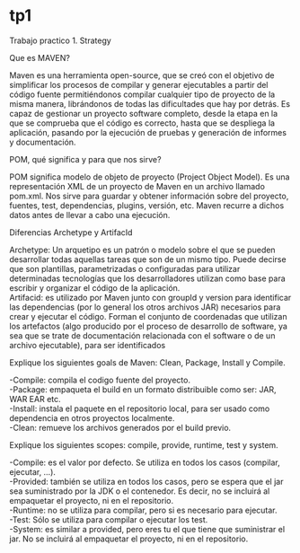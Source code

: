 # tp1
Trabajo practico 1. Strategy

Que es MAVEN?

Maven es una herramienta open-source, que se creó con el objetivo de simplificar los procesos de compilar y generar ejecutables a partir del código fuente permitiéndonos compilar cualquier tipo de proyecto de la misma manera, librándonos de todas las dificultades que hay por detrás. Es capaz de gestionar un proyecto software completo, desde la etapa en la que se comprueba que el código es correcto, hasta que se despliega la aplicación, pasando por la ejecución de pruebas y generación de informes y documentación.

POM, qué significa y para que nos sirve?

POM significa modelo de objeto de proyecto (Project Object Model). Es una representación XML de un proyecto de Maven en un archivo llamado pom.xml. Nos sirve para guardar y obtener información sobre del proyecto, fuentes, test, dependencias, plugins, versión, etc. Maven recurre a dichos datos antes de llevar a cabo una ejecución.

Diferencias Archetype y ArtifacId


Archetype: Un arquetipo es un patrón o modelo sobre el que se pueden desarrollar todas aquellas tareas que son de un mismo tipo. Puede decirse que son plantillas, parametrizadas o configuradas para utilizar determinadas tecnologías que los desarrolladores utilizan como base para escribir y organizar el código de la aplicación.     
Artifacid: es utilizado por Maven junto con groupId y version para identificar las dependencias (por lo general los otros archivos JAR) necesarios para crear y ejecutar el código. Forman el conjunto de coordenadas que utilizan los artefactos (algo producido por el proceso de desarrollo de software, ya sea que se trate de documentación relacionada con el software o de un archivo ejecutable), para ser identificados


Explique los siguientes goals de Maven: Clean, Package, Install y Compile.

-Compile: compila el codigo fuente del proyecto.     
-Package: empaqueta el build en un formato distribuible como ser: JAR, WAR EAR etc.     
-Install: instala el paquete en el repositorio local, para ser usado como dependencia en otros proyectos localmente.     
-Clean: remueve los archivos generados por el build previo.


Explique los siguientes scopes: compile, provide, runtime, test y system.

-Compile: es el valor por defecto. Se utiliza en todos los casos (compilar, ejecutar, …).            
-Provided: también se utiliza en todos los casos, pero se espera que el jar sea suministrado por la JDK o el contenedor. Es decir, no se incluirá al empaquetar el proyecto, ni en el repositorio.         
-Runtime: no se utiliza para compilar, pero si es necesario para ejecutar.     
-Test: Sólo se utiliza para compilar o ejecutar los test.     
-System: es similar a provided, pero eres tu el que tiene que suministrar el jar. No se incluirá al empaquetar el proyecto, ni en el repositorio.
